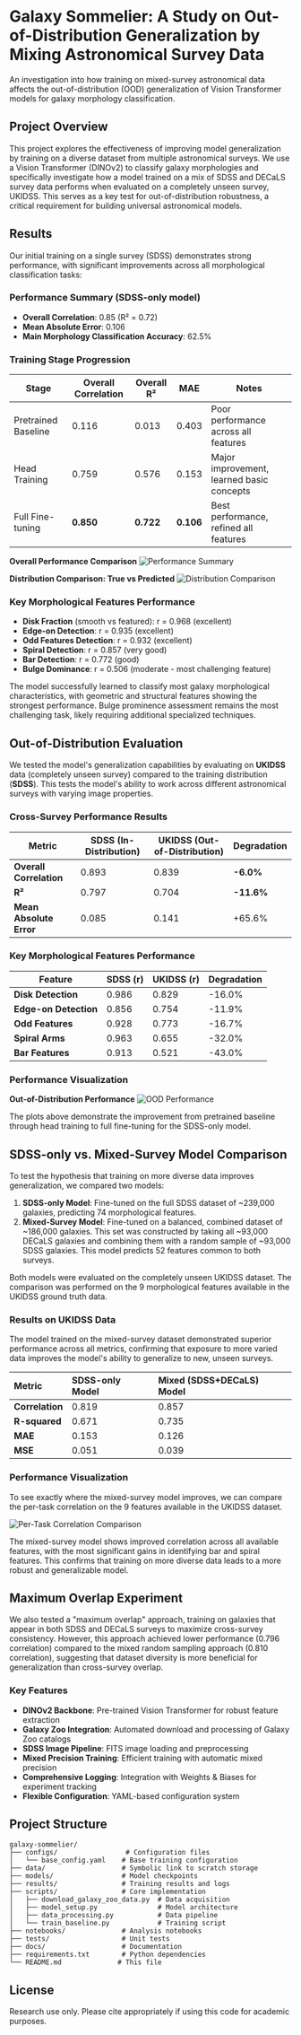 # Galaxy Sommelier: A Study on Out-of-Distribution Generalization by Mixing Astronomical Survey Data

An investigation into how training on mixed-survey astronomical data affects the out-of-distribution (OOD) generalization of Vision Transformer models for galaxy morphology classification.

## Project Overview

This project explores the effectiveness of improving model generalization by training on a diverse dataset from multiple astronomical surveys. We use a Vision Transformer (DINOv2) to classify galaxy morphologies and specifically investigate how a model trained on a mix of SDSS and DECaLS survey data performs when evaluated on a completely unseen survey, UKIDSS. This serves as a key test for out-of-distribution robustness, a critical requirement for building universal astronomical models.

## Results

Our initial training on a single survey (SDSS) demonstrates strong performance, with significant improvements across all morphological classification tasks:

### Performance Summary (SDSS-only model)
- **Overall Correlation**: 0.85 (R² = 0.72)
- **Mean Absolute Error**: 0.106 
- **Main Morphology Classification Accuracy**: 62.5%

### Training Stage Progression
| Stage | Overall Correlation | Overall R² | MAE | Notes |
|-------|-------------------|------------|-----|--------|
| Pretrained Baseline | 0.116 | 0.013 | 0.403 | Poor performance across all features |
| Head Training | 0.759 | 0.576 | 0.153 | Major improvement, learned basic concepts |
| Full Fine-tuning | **0.850** | **0.722** | **0.106** | Best performance, refined all features |


**Overall Performance Comparison**
![Performance Summary](benchmark_results/comparison_plots/performance_summary.png)

**Distribution Comparison: True vs Predicted**
![Distribution Comparison](benchmark_results/comparison_plots/distribution_comparison.png)


### Key Morphological Features Performance
- **Disk Fraction** (smooth vs featured): r = 0.968 (excellent)
- **Edge-on Detection**: r = 0.935 (excellent) 
- **Odd Features Detection**: r = 0.932 (excellent)
- **Spiral Detection**: r = 0.857 (very good)
- **Bar Detection**: r = 0.772 (good)
- **Bulge Dominance**: r = 0.506 (moderate - most challenging feature)

The model successfully learned to classify most galaxy morphological characteristics, with geometric and structural features showing the strongest performance. Bulge prominence assessment remains the most challenging task, likely requiring additional specialized techniques.

## Out-of-Distribution Evaluation

We tested the model's generalization capabilities by evaluating on **UKIDSS** data (completely unseen survey) compared to the training distribution (**SDSS**). This tests the model's ability to work across different astronomical surveys with varying image properties.

### Cross-Survey Performance Results

| **Metric** | **SDSS (In-Distribution)** | **UKIDSS (Out-of-Distribution)** | **Degradation** |
|------------|----------------------------|-----------------------------------|-----------------|
| **Overall Correlation** | 0.893 | 0.839 | **-6.0%** |
| **R²** | 0.797 | 0.704 | **-11.6%** |
| **Mean Absolute Error** | 0.085 | 0.141 | +65.6% |

### Key Morphological Features Performance

| **Feature** | **SDSS (r)** | **UKIDSS (r)** | **Degradation** |
|-------------|--------------|----------------|-----------------|
| **Disk Detection** | 0.986 | 0.829 | -16.0% |
| **Edge-on Detection** | 0.856 | 0.754 | -11.9% |
| **Odd Features** | 0.928 | 0.773 | -16.7% |
| **Spiral Arms** | 0.963 | 0.655 | -32.0% |
| **Bar Features** | 0.913 | 0.521 | -43.0% |


### Performance Visualization

**Out-of-Distribution Performance**
![OOD Performance](ood_results/ood_performance_comparison.png)

The plots above demonstrate the improvement from pretrained baseline through head training to full fine-tuning for the SDSS-only model.

## SDSS-only vs. Mixed-Survey Model Comparison

To test the hypothesis that training on more diverse data improves generalization, we compared two models:
1.  **SDSS-only Model**: Fine-tuned on the full SDSS dataset of ~239,000 galaxies, predicting 74 morphological features.
2.  **Mixed-Survey Model**: Fine-tuned on a balanced, combined dataset of ~186,000 galaxies. This set was constructed by taking all ~93,000 DECaLS galaxies and combining them with a random sample of ~93,000 SDSS galaxies. This model predicts 52 features common to both surveys.

Both models were evaluated on the completely unseen UKIDSS dataset. The comparison was performed on the 9 morphological features available in the UKIDSS ground truth data.

### Results on UKIDSS Data

The model trained on the mixed-survey dataset demonstrated superior performance across all metrics, confirming that exposure to more varied data improves the model's ability to generalize to new, unseen surveys.

| Metric | SDSS-only Model | Mixed (SDSS+DECaLS) Model |
| :--- | :--- | :--- |
| **Correlation** | 0.819 | 0.857 |
| **R-squared** | 0.671 | 0.735 |
| **MAE** | 0.153 | 0.126 |
| **MSE** | 0.051 | 0.039 |

### Performance Visualization

To see exactly where the mixed-survey model improves, we can compare the per-task correlation on the 9 features available in the UKIDSS dataset.

![Per-Task Correlation Comparison](benchmark_results/comparison_plots/per_task_correlation_comparison.png)

The mixed-survey model shows improved correlation across all available features, with the most significant gains in identifying bar and spiral features. This confirms that training on more diverse data leads to a more robust and generalizable model.

## Maximum Overlap Experiment

We also tested a "maximum overlap" approach, training on galaxies that appear in both SDSS and DECaLS surveys to maximize cross-survey consistency. However, this approach achieved lower performance (0.796 correlation) compared to the mixed random sampling approach (0.810 correlation), suggesting that dataset diversity is more beneficial for generalization than cross-survey overlap.

<!-- ## Phase 1: Foundation Setup ✅

**Status**: Implementation Complete

### Completed Components

- [x] Project structure setup
- [x] Data directories on NERSC scratch space
- [x] Galaxy Zoo data downloader (`scripts/download_galaxy_zoo_data.py`)
- [x] DINOv2-based model architecture (`scripts/model_setup.py`)
- [x] Data processing pipeline (`scripts/data_processing.py`)
- [x] Training infrastructure (`scripts/train_baseline.py`)
- [x] Configuration management (`configs/base_config.yaml`)
- [x] Requirements specification (`requirements.txt`) -->

### Key Features

- **DINOv2 Backbone**: Pre-trained Vision Transformer for robust feature extraction
- **Galaxy Zoo Integration**: Automated download and processing of Galaxy Zoo catalogs
- **SDSS Image Pipeline**: FITS image loading and preprocessing
- **Mixed Precision Training**: Efficient training with automatic mixed precision
- **Comprehensive Logging**: Integration with Weights & Biases for experiment tracking
- **Flexible Configuration**: YAML-based configuration system
<!-- 
## Quick Start

### 1. Environment Setup

```bash
# Create conda environment
conda create -n galaxy-sommelier python=3.10
conda activate galaxy-sommelier

# Install dependencies
pip install -r requirements.txt
```

### 2. Download Data

```bash
# Download Galaxy Zoo catalogs
python scripts/download_galaxy_zoo_data.py --download-catalogs --sample-size 1000

# Download SDSS images
python scripts/download_galaxy_zoo_data.py --download-images --sample-size 100
```

### 3. Train Baseline Model

```bash
# Train with sample data
python scripts/train_baseline.py --sample-size 100 --epochs 5

# Full training with W&B logging
python scripts/train_baseline.py --wandb
``` -->

## Project Structure

```
galaxy-sommelier/
├── configs/                 # Configuration files
│   └── base_config.yaml    # Base training configuration
├── data/                   # Symbolic link to scratch storage
├── models/                 # Model checkpoints
├── results/                # Training results and logs
├── scripts/                # Core implementation
│   ├── download_galaxy_zoo_data.py  # Data acquisition
│   ├── model_setup.py               # Model architecture
│   ├── data_processing.py           # Data pipeline
│   └── train_baseline.py            # Training script
├── notebooks/              # Analysis notebooks
├── tests/                  # Unit tests
├── docs/                   # Documentation
├── requirements.txt        # Python dependencies
└── README.md              # This file
```

<!-- ## Configuration

The project uses YAML configuration files for easy parameter management. Key settings:

- **Model**: DINOv2 variant, output dimensions, dropout rate
- **Training**: Learning rate, batch size, number of epochs
- **Data**: Paths to catalogs and images, preprocessing options
- **Logging**: Checkpoint frequency, W&B settings

## Data Storage

- **Scratch Directory**: `/pscratch/sd/s/sihany/galaxy-sommelier-data/`
- **SDSS Images**: `data/sdss/`
- **Catalogs**: `data/catalogs/`
- **Processed Data**: `data/processed/` -->

<!-- ## Hardware Requirements

- **GPU**: NVIDIA A100 (available on NERSC Perlmutter)
- **Memory**: 16GB+ RAM recommended
- **Storage**: 100GB+ for full Galaxy Zoo dataset

## Next Steps (Phase 2)

- [ ] DESI Legacy Imaging data collection
- [ ] Cross-survey matching and validation
- [ ] Distribution shift analysis
- [ ] OOD testing framework -->

<!-- ## Contributing

This project follows the plan outlined in `plan.txt`. Please refer to the plan for detailed implementation roadmap and contribute according to the phase structure. -->

## License

Research use only. Please cite appropriately if using this code for academic purposes.
<!-- 
## Contact

Project developed as part of galaxy morphology research at NERSC. -->
